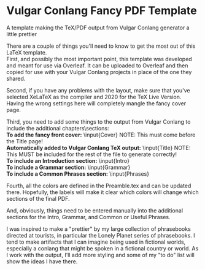 # Vulgar Conlang Fancy PDF Template
A template making the TeX/PDF output from Vulgar Conlang generator a little prettier

There are a couple of things you'll need to know to get the most out of this LaTeX template.  
First, and possibly the most important point, this template was developed and meant for use via Overleaf.  It can be uploaded to Overleaf and then copied for use with your Vulgar Conlang projects in place of the one they shared.

Second, if you have any problems with the layout, make sure that you've selected XeLaTeX as the compiler and 2020 for the TeX Live Version.  Having the wrong settings here will completely mangle the fancy cover page.

Third, you need to add some things to the output from Vulgar Conlang to include the additional chapters\sections:
<br><b>To add the fancy front cover:</b>  \input{Cover}  NOTE: This must come before the Title page!
<br><b>Automatically added to Vulgar Conlang TeX output:</b>  \input{Title} NOTE: This MUST be included for the rest of the file to generate correctly!
<br><b>To include an Introduction section:</b>  \input{Intro}
<br><b>To include a Grammar section:</b>  \input{Grammar}
<br><b>To include a Common Phrases section:</b>   \input{Phrases}

Fourth, all the colors are defined in the Preamble.tex and can be updated there.  Hopefully, the labels will make it clear which colors will change which sections of the final PDF.

And, obviously, things need to be entered manually into the additional sections for the Intro, Grammar, and Common or Useful Phrases.

I was inspired to make a "prettier" by my large collection of phrasebooks directed at tourists, in particular the Lonely Planet series of phrasebooks.  I tend to make artifacts that I can imagine being used in fictional worlds, especially a conlang that might be spoken in a fictional country or world.  As I work with the output, I'll add more styling and some of my "to do" list will show the ideas I have there.  
